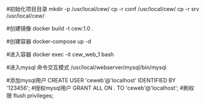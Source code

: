 #初始化项目目录
mkdir -p /usr/local/cew/
cp -r conf /usr/local/cew/
cp -r srv /usr/local/cew/


#创建镜像
docker build -t cew:1.0 .

#创建容器
docker-compose up -d 

#进入容器
docker exec -it cew_web_1 bash

#进入mysql 命令交互模式
/usr/local/webserver/mysql/bin/mysql

#添加mysql用户
CREATE USER 'ceweb'@'localhost' IDENTIFIED BY '123456';
#授权mysql用户
GRANT ALL ON *.* TO 'ceweb'@'localhost';
#刷权限
flush privileges;


